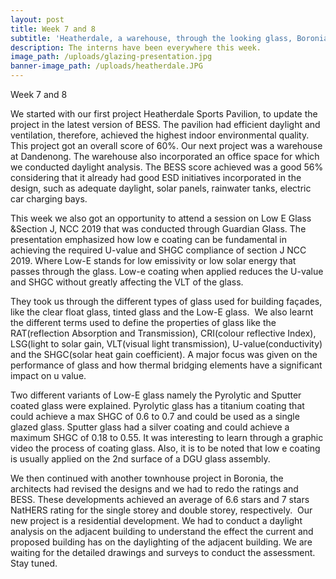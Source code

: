 ```yaml
---
layout: post
title: Week 7 and 8
subtitle: 'Heatherdale, a warehouse, through the looking glass, Boronia and Glen Huntly,'
description: The interns have been everywhere this week.
image_path: /uploads/glazing-presentation.jpg
banner-image_path: /uploads/heatherdale.JPG
---
```

Week 7 and 8

We started with our first project Heatherdale Sports Pavilion, to update the project in the latest version of BESS. The pavilion had efficient daylight and ventilation, therefore, achieved the highest indoor environmental quality. This project got an overall score of 60%. Our next project was a warehouse at Dandenong. The warehouse also incorporated an office space for which we conducted daylight analysis. The BESS score achieved was a good 56% considering that it already had good ESD initiatives incorporated in the design, such as adequate daylight, solar panels, rainwater tanks, electric car charging bays.&nbsp;&nbsp;

This week we also got an opportunity to attend a session on Low E Glass &Section J, NCC 2019 that was conducted through Guardian Glass. The presentation emphasized how low e coating can be fundamental in achieving the required U-value and SHGC compliance of section J NCC 2019. Where Low-E stands for low emissivity or low solar energy that passes through the glass. Low-e coating when applied reduces the U-value and SHGC without greatly affecting the VLT of the glass.&nbsp;

They took us through the different types of glass used for building fa&ccedil;ades, like the clear float glass, tinted glass and the Low-E glass.&nbsp; We also learnt the different terms used to define the properties of glass like the RAT(reflection Absorption and Transmission), CRI(colour reflective Index), LSG(light to solar gain, VLT(visual light transmission), U-value(conductivity) and the SHGC(solar heat gain coefficient). A major focus was given on the performance of glass and how thermal bridging elements have a significant impact on u value.

Two different variants of Low-E glass namely the Pyrolytic and Sputter coated glass were explained. Pyrolytic glass has a titanium coating that could achieve a max SHGC of 0.6 to 0.7 and could be used as a single glazed glass. Sputter glass had a silver coating and could achieve a maximum SHGC of 0.18 to 0.55. It was interesting to learn through a graphic video the process of coating glass. Also, it is to be noted that low e coating is usually applied on the 2nd surface of a DGU glass assembly. &nbsp;&nbsp;

We then continued with another townhouse project in Boronia, the architects had revised the designs and we had to redo the ratings and BESS. These developments achieved an average of 6.6 stars and 7 stars NatHERS rating for the single storey and double storey, respectively.&nbsp; Our new project is a residential development. We had to conduct a daylight analysis on the adjacent building to understand the effect the current and proposed building has on the daylighting of the adjacent building. We are waiting for the detailed drawings and surveys to conduct the assessment. Stay tuned.&nbsp;
